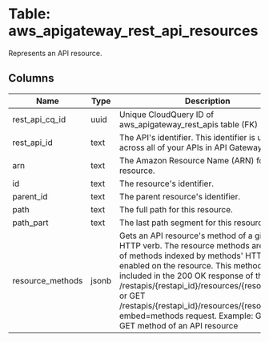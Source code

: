 
# Table: aws_apigateway_rest_api_resources
Represents an API resource.
## Columns
| Name        | Type           | Description  |
| ------------- | ------------- | -----  |
|rest_api_cq_id|uuid|Unique CloudQuery ID of aws_apigateway_rest_apis table (FK)|
|rest_api_id|text|The API's identifier. This identifier is unique across all of your APIs in API Gateway.|
|arn|text|The Amazon Resource Name (ARN) for the resource.|
|id|text|The resource's identifier.|
|parent_id|text|The parent resource's identifier.|
|path|text|The full path for this resource.|
|path_part|text|The last path segment for this resource.|
|resource_methods|jsonb|Gets an API resource's method of a given HTTP verb. The resource methods are a map of methods indexed by methods' HTTP verbs enabled on the resource. This method map is included in the 200 OK response of the GET /restapis/{restapi_id}/resources/{resource_id} or GET /restapis/{restapi_id}/resources/{resource_id}?embed=methods request. Example: Get the GET method of an API resource|
